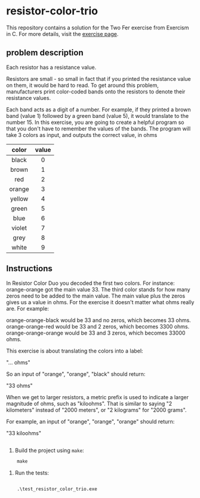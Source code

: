 # resistor-color-trio

This repository contains a solution for the Two Fer exercise from Exercism in C.
For more details, visit the [exercise page](https://exercism.org/tracks/c/exercises/resistor-color-trio/).

## problem description

Each resistor has a resistance value.

Resistors are small - so small in fact that if you printed the resistance value on them, it would be hard to read. To get around this problem, manufacturers print color-coded bands onto the resistors to denote their resistance values.

Each band acts as a digit of a number. For example, if they printed a brown band (value 1) followed by a green band (value 5), it would translate to the number 15. In this exercise, you are going to create a helpful program so that you don't have to remember the values of the bands. The program will take 3 colors as input, and outputs the correct value, in ohms

| color | value |
|:-------:|:------:|
|black| 0 |
|brown| 1 |
|red| 2 |
|orange| 3 |
|yellow| 4 |
|green| 5 |
|blue| 6 |
|violet| 7 |
|grey| 8 |
|white| 9 |

## Instructions

In Resistor Color Duo you decoded the first two colors. For instance: orange-orange got the main value 33. The third color stands for how many zeros need to be added to the main value. The main value plus the zeros gives us a value in ohms. For the exercise it doesn't matter what ohms really are. For example:

orange-orange-black would be 33 and no zeros, which becomes 33 ohms.
orange-orange-red would be 33 and 2 zeros, which becomes 3300 ohms.
orange-orange-orange would be 33 and 3 zeros, which becomes 33000 ohms.

This exercise is about translating the colors into a label:

"... ohms"

So an input of "orange", "orange", "black" should return:

"33 ohms"

When we get to larger resistors, a metric prefix is used to indicate a larger magnitude of ohms, such as "kiloohms". That is similar to saying "2 kilometers" instead of "2000 meters", or "2 kilograms" for "2000 grams".

For example, an input of "orange", "orange", "orange" should return:

"33 kiloohms"

##

1. Build the project using `make`:

```cmd
    make
```

1. Run the tests:

```cmd

    .\test_resistor_color_trio.exe

```
